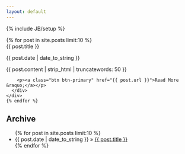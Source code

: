 ```yaml
---
layout: default
---
```

{% include JB/setup %}

<div class="row">
  <div class="span8">
    {% for post in site.posts limit:10 %}
    <div class='project'>
      <div class='text'>
        <div class="title">{{ post.title }}</div>
        <p>{{ post.date | date_to_string }}</p>
        <p>{{ post.content | strip_html | truncatewords: 50 }}</p>
        
        <p><a class="btn btn-primary" href="{{ post.url }}">Read More &raquo;</a></p>
      </div>
    </div>
    {% endfor %}
  </div>
  <div class="span3">
    <h2>Archive</h2>
    <ul class="posts">
      {% for post in site.posts limit:10 %}
        <li><span>{{ post.date | date_to_string }}</span> &raquo; <a href="{{ BASE_PATH }}{{ post.url }}">{{ post.title }}</a></li>
      {% endfor %}
    </ul>
  </div>
</div>
